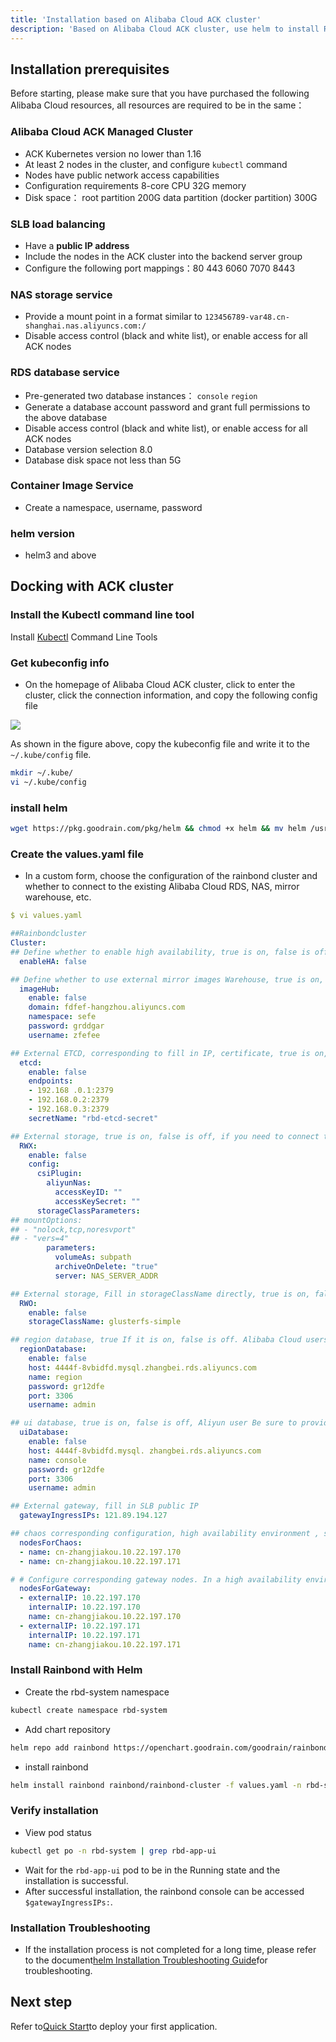 ```yaml
---
title: 'Installation based on Alibaba Cloud ACK cluster'
description: 'Based on Alibaba Cloud ACK cluster, use helm to install Rainbond from scratch'
---
```


## Installation prerequisites

Before starting, please make sure that you have purchased the following Alibaba Cloud resources, all resources are required to be in the same：

### Alibaba Cloud ACK Managed Cluster

- ACK Kubernetes version no lower than 1.16
- At least 2 nodes in the cluster, and configure `kubectl` command
- Nodes have public network access capabilities
- Configuration requirements 8-core CPU 32G memory
- Disk space： root partition 200G data partition (docker partition) 300G

### SLB load balancing

- Have a **public IP address**
- Include the nodes in the ACK cluster into the backend server group
- Configure the following port mappings：80 443 6060 7070 8443

### NAS storage service

- Provide a mount point in a format similar to `123456789-var48.cn-shanghai.nas.aliyuncs.com:/`
- Disable access control (black and white list), or enable access for all ACK nodes

### RDS database service

- Pre-generated two database instances： `console` `region`
- Generate a database account password and grant full permissions to the above database
- Disable access control (black and white list), or enable access for all ACK nodes
- Database version selection 8.0
- Database disk space not less than 5G

### Container Image Service

- Create a namespace, username, password

### helm version

- helm3 and above

## Docking with ACK cluster

### Install the Kubectl command line tool

Install [Kubectl](/docs/ops-guide/tools/kubectl) Command Line Tools


### Get kubeconfig info

- On the homepage of Alibaba Cloud ACK cluster, click to enter the cluster, click the connection information, and copy the following config file

![](https://pic.imgdb.cn/item/6217362f2ab3f51d91f511aa.png)

As shown in the figure above, copy the kubeconfig file and write it to the `~/.kube/config` file.

```bash
mkdir ~/.kube/
vi ~/.kube/config
```

### install helm

```bash
wget https://pkg.goodrain.com/pkg/helm && chmod +x helm && mv helm /usr/local/bin/
```

### Create the values.yaml file

- In a custom form, choose the configuration of the rainbond cluster and whether to connect to the existing Alibaba Cloud RDS, NAS, mirror warehouse, etc.

```yaml
$ vi values.yaml

##Rainbondcluster
Cluster:
## Define whether to enable high availability, true is on, false is off, the default replica set under high availability is 2
  enableHA: false

## Define whether to use external mirror images Warehouse, true is on, false is off, the user needs to provide the domain name, space name, user name and password of the existing mirror warehouse
  imageHub:
    enable: false
    domain: fdfef-hangzhou.aliyuncs.com
    namespace: sefe
    password: grddgar
    username: zfefee

## External ETCD, corresponding to fill in IP, certificate, true is on, false is off, if you have Alibaba Cloud ETCD, you can directly fill in the IP
  etcd:
    enable: false
    endpoints: 
    - 192.168 .0.1:2379 
    - 192.168.0.2:2379
    - 192.168.0.3:2379
    secretName: "rbd-etcd-secret"

## External storage, true is on, false is off, if you need to connect to Alibaba Cloud NAS storage, If you need to modify the mount parameters, you can modify the parameters below mountOptions according to the format, and directly modify the server address for the mount point.
  RWX:
    enable: false
    config:
      csiPlugin:
        aliyunNas:
          accessKeyID: ""
          accessKeySecret: ""
      storageClassParameters:
## mountOptions:
## - "nolock,tcp,noresvport"
## - "vers=4"
        parameters:
          volumeAs: subpath
          archiveOnDelete: "true"
          server: NAS_SERVER_ADDR

## External storage, Fill in storageClassName directly, true is on, false is off
  RWO:
    enable: false
    storageClassName: glusterfs-simple

## region database, true If it is on, false is off. Alibaba Cloud users must provide an external high-availability RDS Mysql 8.0 database. The region database needs to be created in advance in this database, and the RDS domain name, user name, and password that can be accessed by the intranet must be provided.
  regionDatabase:
    enable: false
    host: 4444f-8vbidfd.mysql.zhangbei.rds.aliyuncs.com 
    name: region
    password: gr12dfe
    port: 3306
    username: admin

## ui database, true is on, false is off, Aliyun user Be sure to provide an external high-availability RDS Mysql 8.0 database, in which the console database needs to be created in advance, and the RDS domain name, user name, and password accessible to the intranet need to be provided.
  uiDatabase:
    enable: false
    host: 4444f-8vbidfd.mysql. zhangbei.rds.aliyuncs.com
    name: console
    password: gr12dfe
    port: 3306
    username: admin

## External gateway, fill in SLB public IP
  gatewayIngressIPs: 121.89.194.127

## chaos corresponding configuration, high availability environment , select at least 2 nodes as cluster construction service running nodes, name is the node name of the back-end server node
  nodesForChaos:
  - name: cn-zhangjiakou.10.22.197.170
  - name: cn-zhangjiakou.10.22.197.171

# # Configure corresponding gateway nodes. In a high availability environment, at least two nodes are selected as cluster gateway nodes. It is recommended to use all nodes as gateway nodes. It is required that ports 80, 443, 6060, 7070, and 8443 of the nodes are not occupied.name Fill in the name of the node node.
  nodesForGateway:
  - externalIP: 10.22.197.170
    internalIP: 10.22.197.170
    name: cn-zhangjiakou.10.22.197.170
  - externalIP: 10.22.197.171
    internalIP: 10.22.197.171
    name: cn-zhangjiakou.10.22.197.171
```

### Install Rainbond with Helm

- Create the rbd-system namespace

```bash
kubectl create namespace rbd-system
```

- Add chart repository

```bash
helm repo add rainbond https://openchart.goodrain.com/goodrain/rainbond
```

- install rainbond

```bash
helm install rainbond rainbond/rainbond-cluster -f values.yaml -n rbd-system
```

### Verify installation

- View pod status

```bash
kubectl get po -n rbd-system | grep rbd-app-ui
```

- Wait for the `rbd-app-ui` pod to be in the Running state and the installation is successful.
- After successful installation, the rainbond console can be accessed `$gatewayIngressIPs:`.

### Installation Troubleshooting

- If the installation process is not completed for a long time, please refer to the document[helm Installation Troubleshooting Guide](/docs/installation/install-troubleshoot/helm-install-troubleshoot)for troubleshooting.

## Next step

Refer to[Quick Start](/docs/quick-start/getting-started/)to deploy your first application.
